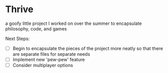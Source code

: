 # Thrive
a goofy little project I worked on over the summer to encapsulate philosophy, code, and games

Next Steps:
- [ ] Begin to encapsulate the pieces of the project more neatly so that there are separate files for separate needs
- [ ] Implement new 'pew-pew' feature
- [ ] Consider multiplayer options
